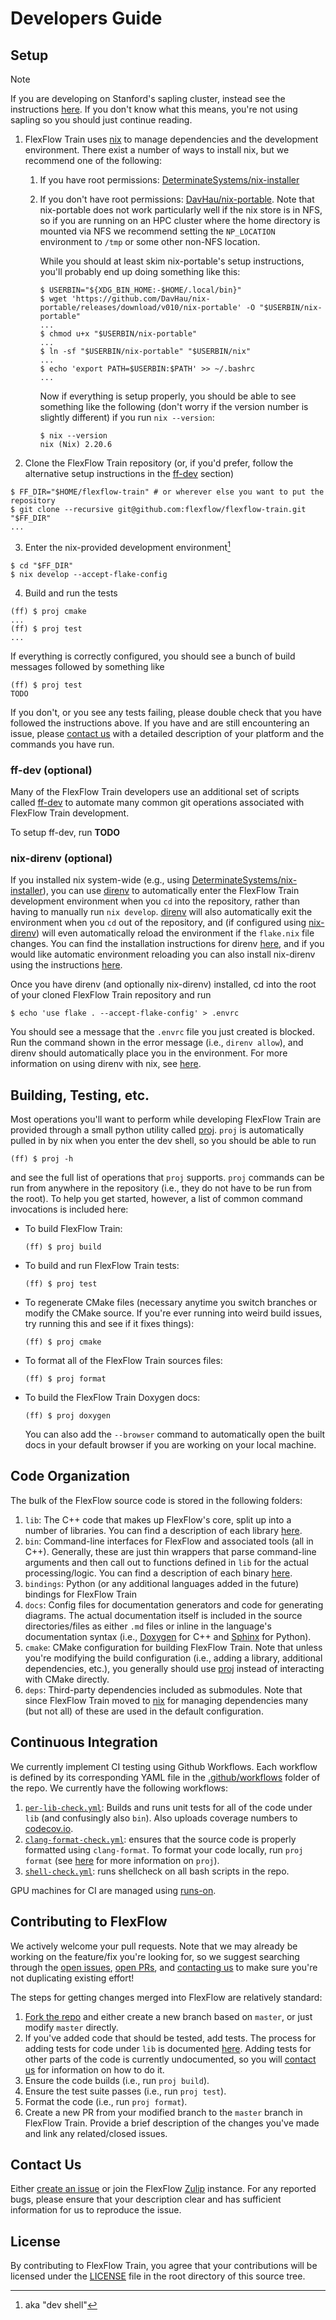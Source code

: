 # Developers Guide

## Setup

> [!NOTE]
> If you are developing on Stanford's sapling cluster, instead see the instructions [here](./docs/SAPLING.md).
> If you don't know what this means, you're not using sapling so you should just continue reading.

1. FlexFlow Train uses [nix](https://nix.dev/manual/nix/2.24/) to manage dependencies and the development environment. 
   There exist a number of ways to install nix, but we recommend one of the following:

   1. If you have root permissions: [DeterminateSystems/nix-installer](https://github.com/DeterminateSystems/nix-installer)

   2. If you don't have root permissions: [DavHau/nix-portable](https://github.com/DavHau/nix-portable). 
      Note that nix-portable does not work particularly well if the nix store is in NFS, so if you are running on an 
      HPC cluster where the home directory is mounted via NFS we recommend setting the `NP_LOCATION` environment to `/tmp` or 
      some other non-NFS location. 

      While you should at least skim nix-portable's setup instructions, you'll probably end up doing something like this:
      ```
      $ USERBIN="${XDG_BIN_HOME:-$HOME/.local/bin}"
      $ wget 'https://github.com/DavHau/nix-portable/releases/download/v010/nix-portable' -O "$USERBIN/nix-portable"
      ...
      $ chmod u+x "$USERBIN/nix-portable"
      ...
      $ ln -sf "$USERBIN/nix-portable" "$USERBIN/nix"
      ...
      $ echo 'export PATH=$USERBIN:$PATH' >> ~/.bashrc
      ...
      ```
      Now if everything is setup properly, you should be able to see something like the following (don't worry if the version number is slightly different) if you run `nix --version`:
      ```
      $ nix --version
      nix (Nix) 2.20.6
      ```

2. Clone the FlexFlow Train repository (or, if you'd prefer, follow the alternative setup instructions in the [ff-dev](#ff-dev) section)

```
$ FF_DIR="$HOME/flexflow-train" # or wherever else you want to put the repository
$ git clone --recursive git@github.com:flexflow/flexflow-train.git "$FF_DIR"
...
```

3. Enter the nix-provided development environment[^1]

[^1]: aka "dev shell"

```
$ cd "$FF_DIR"
$ nix develop --accept-flake-config
```

4. Build and run the tests

```
(ff) $ proj cmake
...
(ff) $ proj test
...
```
If everything is correctly configured, you should see a bunch of build messages followed by something like
```
(ff) $ proj test
TODO
```

If you don't, or you see any tests failing, please double check that you have followed the instructions above. 
If you have and are still encountering an issue, please [contact us](#contact-us) with a detailed description of your platform and the commands you have run.

### ff-dev (optional)

Many of the FlexFlow Train developers use an additional set of scripts called [ff-dev](https://github.com/lockshaw/ff-dev) 
to automate many common git operations associated with FlexFlow Train development. 

To setup ff-dev, run **TODO**

<!--
To use ff-dev, instead of cloning the FlexFlow Train repo directly, you'll instead clone ff-dev to `~/ff`:

```console
$ git clone --recursive git@github.com:lockshaw/ff-dev.git "$HOME/ff"
```

and then run the `ff-dev-init` command from within the nix environment provided by `ff-dev`:

```
$ cd ~/ff
$ nix develop . --accept-flake-config
...
$ ff-dev-init
...
```

> [!NOTE]
> The development environment provided by ff-dev is different than the environment provided 
> by FlexFlow Train. Whenever you are running any scripts from ff-dev, make sure that your 
> shell prompt begins with `(ff-dev)`. Whenever you are actually doing FlexFlow Train development,
> make sure that your shell prompt begins with `(ff)`.

As part of `ff-dev-init`, you'll likely need to add a github authentication token to allow `ff-dev` to
create and modify your fork of the FlexFlow Train repository. 
If this is necessary, you'll see a prompt saying something like 

```console
? What account do you want to log into?  [Use arrow keys to move, type to filter]
...
```
At this point, perform the following steps:

1. Select "GitHub.com"
2. Select "SSH"
3. Select "Yes"
4. Select "Paste an authentication token"
5. Now go to <https://github.com/settings/tokens> and click "Generate new token" in the top right-hand corner, in the dropdown that appears select "Generate new token (classic)"
6. You should see a text field called "Note". Enter a brief name to remind yourself what this key is for.
7. Under "Expiration" select "90 days"
8. Under "Select scopes" check the following check boxes: `repo`, `read:org`, and `admin:public_key`
9. Click "Generate token"
10. You should now see a key beginning with `ghp_`. Copy this, save it somewhere to your computer safe (if you lose it, github won't show it to you again)
11. Copy the key beginning with `ghp_` into the prompt "Paste your authentication token:" and hit enter.
12. You should now see a message that says "Logged in as \<your github username\>", followed by a bunch of output from git as it clones the FlexFlow repository.

Once these steps are completed, you should be able to `cd ~/ff/master` and resume the standard setup instructions from step 3 (i.e., entering the nix-provided development environment).
You can find more instructions for how to use ff-dev [here]().
-->

### nix-direnv (optional)

If you installed nix system-wide (e.g., using [DeterminateSystems/nix-installer](https://github.com/DeterminateSystems/nix-installer)), 
you can use [direnv](https://direnv.net/) to automatically enter the FlexFlow Train development environment when you `cd` into the repository, rather
than having to manually run `nix develop`.
[direnv](https://direnv.net) will also automatically exit the environment when you `cd` out of the repository, and (if configured using [nix-direnv](https://github.com/nix-community/nix-direnv)) will even automatically reload the environment if the `flake.nix` file changes.
You can find the installation instructions for direnv [here](https://direnv.net/docs/installation.html), and if you would like automatic environment reloading you can also install nix-direnv using the instructions [here](https://github.com/nix-community/nix-direnv?tab=readme-ov-file#installation).

Once you have direnv (and optionally nix-direnv) installed, cd into the root of your cloned FlexFlow Train repository and run
```
$ echo 'use flake . --accept-flake-config' > .envrc
```
You should see a message that the `.envrc` file you just created is blocked. 
Run the command shown in the error message (i.e., `direnv allow`), and direnv should automatically place you in the environment.
For more information on using direnv with nix, see [here](https://github.com/direnv/direnv/wiki/Nix).

## Building, Testing, etc.

Most operations you'll want to perform while developing FlexFlow Train are provided through a small python utility called [proj](https://github.com/lockshaw/proj). 
`proj` is automatically pulled in by nix when you enter the dev shell, so you should be able to run 
```
(ff) $ proj -h
```
and see the full list of operations that `proj` supports.
`proj` commands can be run from anywhere in the repository (i.e., they do not have to be run from the root).
To help you get started, however, a list of common command invocations is included here:

- To build FlexFlow Train:
  ```
  (ff) $ proj build
  ```
- To build and run FlexFlow Train tests:
  ```
  (ff) $ proj test
  ```
- To regenerate CMake files (necessary anytime you switch branches or modify the CMake source. If you're ever running into weird build issues, try running this and see if it fixes things):
  ```
  (ff) $ proj cmake
  ```
- To format all of the FlexFlow Train sources files: 
  ```
  (ff) $ proj format
  ```
- To build the FlexFlow Train Doxygen docs:
  ```
  (ff) $ proj doxygen
  ```
  You can also add the `--browser` command to automatically open the built docs in your default browser if you are working on your local machine.

## Code Organization

The bulk of the FlexFlow source code is stored in the following folders:

1. `lib`: The C++ code that makes up FlexFlow's core, split up into a number of libraries. You can find a description of each library [here](./lib/README.md).
2. `bin`: Command-line interfaces for FlexFlow and associated tools (all in C++). Generally, these are just thin wrappers that parse command-line arguments and then call out to functions defined in `lib` for the actual processing/logic. You can find a description of each binary [here](./bin/README.md).
3. `bindings`: Python (or any additional languages added in the future) bindings for FlexFlow Train
4. `docs`: Config files for documentation generators and code for generating diagrams. The actual documentation itself is included in the source directories/files as either `.md` files or inline in the language's documentation syntax (i.e., [Doxygen](https://www.doxygen.nl/manual/index.html) for C++ and [Sphinx](https://www.sphinx-doc.org/en/master/) for Python).
5. `cmake`: CMake configuration for building FlexFlow Train. Note that unless you're modifying the build configuration (i.e., adding a library, additional dependencies, etc.), you generally should use [proj](#proj) instead of interacting with CMake directly. 
6. `deps`: Third-party dependencies included as submodules. Note that since FlexFlow Train moved to [nix](https://nix.dev/manual/nix/2.24/) for managing dependencies many (but not all) of these are used in the default configuration.

## Continuous Integration

We currently implement CI testing using Github Workflows. Each workflow is defined by its corresponding YAML file in the [.github/workflows](.github/workflows) folder of the repo. We currently have the following workflows:

1. [`per-lib-check.yml`](./.github/workflows/per-lib-check.yml): Builds and runs unit tests for all of the code under `lib` (and confusingly also `bin`). Also uploads coverage numbers to [codecov.io](https://app.codecov.io/gh/flexflow/flexflow-train).
2. [`clang-format-check.yml`](./.github/workflows/clang-format-check.yml): ensures that the source code is properly formatted using `clang-format`. To format your code locally, run `proj format` (see [here](#proj) for more information on `proj`).
4. [`shell-check.yml`](./.github/workflows/shell-check.yml): runs shellcheck on all bash scripts in the repo.

GPU machines for CI are managed using [runs-on](https://runs-on.com/).

## Contributing to FlexFlow

We actively welcome your pull requests. Note that we may already be working on the feature/fix you're looking for, so we suggest searching through the [open issues](https://github.com/flexflow/flexflow-train/issues), [open PRs](https://github.com/flexflow/flexflow-train/pulls), and [contacting us](#contact-us) to make sure you're not duplicating existing effort!

The steps for getting changes merged into FlexFlow are relatively standard:

1. [Fork the repo](https://github.com/flexflow/flexflow-train/fork) and either create a new branch based on `master`, or just modify `master` directly.
2. If you've added code that should be tested, add tests. The process for adding tests for code under `lib` is documented [here](./lib/README.md#tests). Adding tests for other parts of the code is currently undocumented, so you will [contact us](#contact-us) for information on how to do it.
3. Ensure the code builds (i.e., run `proj build`).
4. Ensure the test suite passes (i.e., run `proj test`).
5. Format the code (i.e., run `proj format`).
6. Create a new PR from your modified branch to the `master` branch in FlexFlow Train. 
   Provide a brief description of the changes you've made and link any related/closed issues.

## Contact Us

Either [create an issue](https://github.com/flexflow/flexflow-train/issues/new) or join the FlexFlow [Zulip](https://flexflow.zulipchat.com/join/mtiwtwttgggnivrkb6vlakbr/) instance. 
For any reported bugs, please ensure that your description clear and has sufficient information for us to reproduce the issue.

## License

By contributing to FlexFlow Train, you agree that your contributions will be licensed
under the [LICENSE](./LICENSE) file in the root directory of this source tree.
